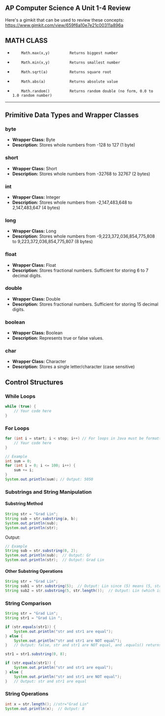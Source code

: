 ## AP Computer Science A Unit 1-4 Review

Here's a gimkit that can be used to review these concepts: https://www.gimkit.com/view/659f6a10e7e21c00311a896a

## MATH CLASS
-         Math.max(x,y)       	Returns biggest number
-         Math.min(x,y)         Returns smallest number
-         Math.sqrt(a)          Returns square root
-         Math.abs(a)           Returns absolute value
-         Math.random()       	Returns random double (no form, 0.0 to 1.0 random number)

---

## Primitive Data Types and Wrapper Classes

### byte

- **Wrapper Class:** Byte
- **Description:** Stores whole numbers from -128 to 127 (1 byte)

### short

- **Wrapper Class:** Short
- **Description:** Stores whole numbers from -32768 to 32767 (2 bytes)

### int

- **Wrapper Class:** Integer
- **Description:** Stores whole numbers from -2,147,483,648 to 2,147,483,647 (4 bytes)

### long

- **Wrapper Class:** Long
- **Description:** Stores whole numbers from -9,223,372,036,854,775,808 to 9,223,372,036,854,775,807 (8 bytes)

### float

- **Wrapper Class:** Float
- **Description:** Stores fractional numbers. Sufficient for storing 6 to 7 decimal digits.

### double

- **Wrapper Class:** Double
- **Description:** Stores fractional numbers. Sufficient for storing 15 decimal digits.

### boolean

- **Wrapper Class:** Boolean
- **Description:** Represents true or false values.

### char

- **Wrapper Class:** Character
- **Description:** Stores a single letter/character (case sensitive)

## Control Structures

### While Loops

```java
while (true) {
    // Your code here
}
```

### For Loops

```java
for (int i = start; i < stop; i++) // For loops in Java must be formatted in (start, stop, step) {
    // Your code here
}

// Example
int sum = 0;
for (int i = 0; i <= 100; i++) {
    sum += i;
}
System.out.println(sum); // Output: 5050
```

### Substrings and String Manipulation

#### Substring Method

```java
String str = "Grad Lin";
String sub = str.substring(a, b);
System.out.println(sub);
System.out.println(str);
```

Output:

```java
// Example
String sub = str.substring(0, 2);
System.out.println(sub);  // Output: Gr
System.out.println(str);  // Output: Grad Lin
```

#### Other Substring Operations

```java
String str = "Grad Lin";
String sub1 = str.substring(5);  // Output: Lin since (5) means (5, str.length()).
String sub2 = str.substring(5, str.length());  // Output: Lin (which is the same as above)
```

### String Comparison

```java
String str = "Grad Lin";
String str1 = "Grad Lin ";

if (str.equals(str1)) {
    System.out.println("str and str1 are equal");
} else {
    System.out.println("str and str1 are NOT equal");
}   // Output: false, str and str1 are NOT equal, and .equals() returns a boolean.

str1 = str1.substring(0, 8);

if (str.equals(str1)) {
    System.out.println("str and str1 are equal");
} else {
    System.out.println("str and str1 are NOT equal");
}   // Output: str and str1 are equal
```

### String Operations

```java
int x = str.length(); //str="Grad Lin"
System.out.println(x);  // Output: 8
```
